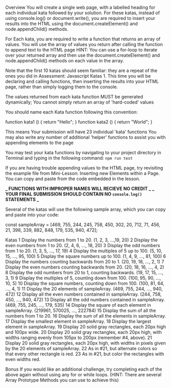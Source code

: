 Overview
You will create a single web page, with a labelled heading for each individual kata followed by your solution.
For these katas, instead of using console.log() or document.write(), you are required to insert your results into the HTML using the document.createElement() and node.appendChild() methods.

For Each kata, you are required to write a function that returns an array of values. You will use the array of values you return after calling the function to append text to the HTML page
HINT: You can use a for-loop to iterate over your returned array and then use the document.createElement() and node.appendChild() methods on each value in the array.

Note that the first 10 katas should seem familiar: they are a repeat of the ones you did in Assessment: Javascript Katas 1. This time you will be declaring and calling functions, then inserting the results into your HTML page, rather than simply logging them to the console.

The values returned from each kata function MUST be generated dynamically; You cannot simply return an array of 'hard-coded' values

You should name each Kata function following this convention:

function kata1 () {
return "Hello";
}
function kata2 () {
return "World";
}

This means Your submission will have 23 individual 'kata' functions
You may also write any number of additional 'helper' functions to assist you with appending elements to the page

You may test your kata functions by navigating to your project directory in Terminal and typing in the following command:
`npm run test`

If you are having trouble appending values to the HTML page,
try revisiting the example file from Mini-Lesson: Inserting new Elements within a Page. You can copy and paste from the code embedded in the lesson.

**_ FUNCTIONS WITH IMPROPER NAMES WILL RECIEVE NO CREDIT _**
**_ YOUR FINAL SUBMISSION SHOULD CONTAIN NO `console.log()` STATEMENTS _**

Several of the katas will use the following sample array, which you can copy and paste into your code:

const sampleArray = [469, 755, 244, 245, 758, 450, 302, 20, 712, 71, 456, 21, 398, 339, 882, 848, 179, 535, 940, 472];

Katas
1 Display the numbers from 1 to 20. (1, 2, 3, ...,19, 20)
2 Display the even numbers from 1 to 20. (2, 4, 6, ..., 18, 20)
3 Display the odd numbers from 1 to 20. (1, 3, 5, ..., 17, 19)
4 Display the multiples of 5 up to 100. (5, 10, 15, ..., 95, 100)
5 Display the square numbers up to 100. (1, 4, 9, ..., 81, 100)
6 Display the numbers counting backwards from 20 to 1. (20, 19, 18, ..., 2, 1)
7 Display the even numbers counting backwards from 20. (20, 18, 16, ..., 4, 2)
8 Display the odd numbers from 20 to 1, counting backwards. (19, 17, 15, ..., 3, 1)
9 Display the multiples of 5, counting down from 100. (100, 95, 90, ..., 10, 5)
10 Display the square numbers, counting down from 100. (100, 81, 64, ..., 4, 1)
11 Display the 20 elements of sampleArray. (469, 755, 244, ..., 940, 472)
12 Display all the even numbers contained in sampleArray. (244, 758, 450, ..., 940, 472)
13 Display all the odd numbers contained in sampleArray. (469, 755, 245, ..., 179, 535)
14 Display the square of each element in sampleArray. (219961, 570025, ..., 222784)
15 Display the sum of all the numbers from 1 to 20.
16 Display the sum of all the elements in sampleArray.
17 Display the smallest element in sampleArray.
18 Display the largest element in sampleArray.
19 Display 20 solid gray rectangles, each 20px high and 100px wide.
20 Display 20 solid gray rectangles, each 20px high, with widths ranging evenly from 105px to 200px (remember #4, above).
21 Display 20 solid gray rectangles, each 20px high, with widths in pixels given by the 20 elements of sampleArray.
22 As in #21, but alternate colors so that every other rectangle is red.
23 As in #21, but color the rectangles with even widths red.

Bonus
If you would like an additional challenge, try completing each of the above again without using any for or while loops.
(HINT: There are several Array Prototype Methods you can use to achieve this)
